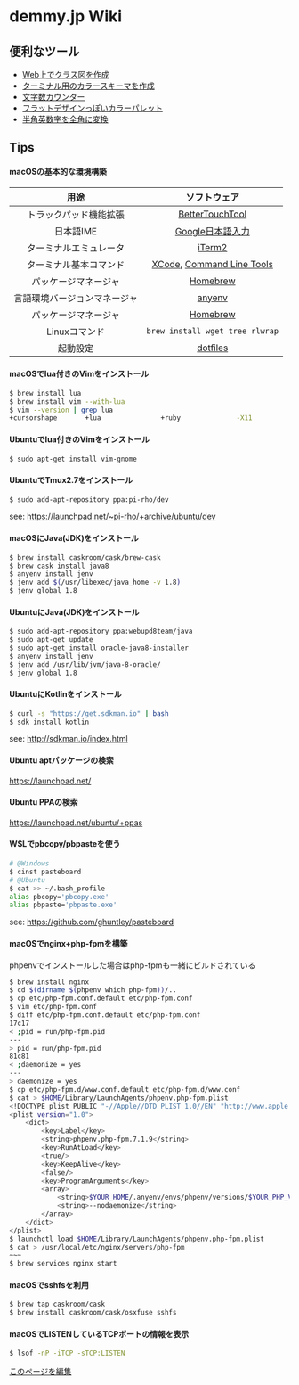 demmy.jp Wiki
=====

便利なツール
-----
* [Web上でクラス図を作成](https://www.planttext.com/)
* [ターミナル用のカラースキーマを作成](http://ciembor.github.io/4bit/#)
* [文字数カウンター](https://demmy.jp/utilities/word_counter.html#!?cs=true)
* [フラットデザインっぽいカラーパレット](http://flatuicolors.com/)
* [半角英数字を全角に変換](https://kujirahand.com/web-tools/ZenHan.php)

Tips
-----
#### macOSの基本的な環境構築
| 用途 | ソフトウェア |
|:--:|:--:|
| トラックパッド機能拡張 | [BetterTouchTool](https://www.boastr.net/) |
| 日本語IME | [Google日本語入力](https://www.google.co.jp/ime/) |
| ターミナルエミュレータ | [iTerm2](https://www.iterm2.com/) |
| ターミナル基本コマンド | [XCode](https://itunes.apple.com/jp/app/xcode/id497799835?mt=12), [Command Line Tools](https://developer.apple.com/download/more/) |
| パッケージマネージャ | [Homebrew](https://brew.sh/index_ja.html) |
| 言語環境バージョンマネージャ | [anyenv](https://github.com/riywo/anyenv) |
| パッケージマネージャ | [Homebrew](https://brew.sh/index_ja.html) |
| Linuxコマンド | `brew install wget tree rlwrap` |
| 起動設定 | [dotfiles](https://github.com/demmys/dotfiles) |

#### macOSでlua付きのVimをインストール
```bash
$ brew install lua
$ brew install vim --with-lua
$ vim --version | grep lua
+cursorshape       +lua               +ruby              -X11
```

#### Ubuntuでlua付きのVimをインストール
```bash
$ sudo apt-get install vim-gnome
```

#### UbuntuでTmux2.7をインストール
```bash
$ sudo add-apt-repository ppa:pi-rho/dev
```
see: https://launchpad.net/~pi-rho/+archive/ubuntu/dev

#### macOSにJava(JDK)をインストール
```bash
$ brew install caskroom/cask/brew-cask
$ brew cask install java8
$ anyenv install jenv
$ jenv add $(/usr/libexec/java_home -v 1.8)
$ jenv global 1.8
```

#### UbuntuにJava(JDK)をインストール
```bash
$ sudo add-apt-repository ppa:webupd8team/java
$ sudo apt-get update
$ sudo apt-get install oracle-java8-installer
$ anyenv install jenv
$ jenv add /usr/lib/jvm/java-8-oracle/
$ jenv global 1.8
```

#### UbuntuにKotlinをインストール
```bash
$ curl -s "https://get.sdkman.io" | bash
$ sdk install kotlin
```
see: http://sdkman.io/index.html

#### Ubuntu aptパッケージの検索
https://launchpad.net/

#### Ubuntu PPAの検索
https://launchpad.net/ubuntu/+ppas

#### WSLでpbcopy/pbpasteを使う
```bash
# @Windows
$ cinst pasteboard
# @Ubuntu
$ cat >> ~/.bash_profile
alias pbcopy='pbcopy.exe'
alias pbpaste='pbpaste.exe'
```
see: https://github.com/ghuntley/pasteboard

#### macOSでnginx+php-fpmを構築
phpenvでインストールした場合はphp-fpmも一緒にビルドされている
```bash
$ brew install nginx
$ cd $(dirname $(phpenv which php-fpm))/..
$ cp etc/php-fpm.conf.default etc/php-fpm.conf
$ vim etc/php-fpm.conf
$ diff etc/php-fpm.conf.default etc/php-fpm.conf
17c17
< ;pid = run/php-fpm.pid
---
> pid = run/php-fpm.pid
81c81
< ;daemonize = yes
---
> daemonize = yes
$ cp etc/php-fpm.d/www.conf.default etc/php-fpm.d/www.conf
$ cat > $HOME/Library/LaunchAgents/phpenv.php-fpm.plist
<!DOCTYPE plist PUBLIC "-//Apple//DTD PLIST 1.0//EN" "http://www.apple.com/DTDs/PropertyList-1.0.dtd">
<plist version="1.0">
    <dict>
        <key>Label</key>
        <string>phpenv.php-fpm.7.1.9</string>
        <key>RunAtLoad</key>
        <true/>
        <key>KeepAlive</key>
        <false/>
        <key>ProgramArguments</key>
        <array>
            <string>$YOUR_HOME/.anyenv/envs/phpenv/versions/$YOUR_PHP_VERSION/sbin/php-fpm</string>
            <string>--nodaemonize</string>
        </array>
    </dict>
</plist>
$ launchctl load $HOME/Library/LaunchAgents/phpenv.php-fpm.plist
$ cat > /usr/local/etc/nginx/servers/php-fpm
~~~
$ brew services nginx start
```

#### macOSでsshfsを利用
```bash
$ brew tap caskroom/cask
$ brew install caskroom/cask/osxfuse sshfs
```

#### macOSでLISTENしているTCPポートの情報を表示
```bash
$ lsof -nP -iTCP -sTCP:LISTEN
```

[このページを編集](https://github.com/demmys/demmys.github.io/edit/master/index.md)
